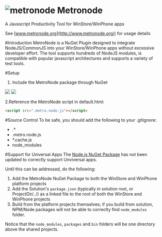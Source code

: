 ![metronode](http://www.metronode.org/img/logo/metronode-96x96.png) Metronode
==========
A Javascript Productivity Tool for WinStore/WinPhone apps

See [www.metronode.org](http://www.metronode.org/) for usage details


#Introduction
MetroNode is a NuGet Plugin designed to integrate NodeJS/CommonJS into your WinStore/WinPhone apps without excessive developer effort. The tool supports hundreds of NodeJS modules, is compatible with popular javascript architectures and supports a variety of test tools.


#Setup
1. Include the MetroNode package through NuGet

![](http://www.metronode.org/img/packages/nuget-fetch1.png)
![](http://www.metronode.org/img/packages/nuget-fetch2.png)

2.Reference the MetroNode script in default.html: 

```html
<script src=".metro.node.js"></script>
```

#Source Control
To be safe, you should add the following to your .gitignore:

- .*
- .metro.node.js
- *.cache.js
- node_modules

#Support for Universal Apps
The [Node.js NuGet Package](http://www.nuget.org/packages/Node.js/) has not been updated to correctly support Unviversal apps. 

Until this can be addressed, do the following:

1. Add the MetroNode NuGet Package to both the WinStore and WinPhone platform projects
2. Add the Solution's `package.json` (typically in solution root, or ProjectDir/../) as a linked file to the root of both the WinStore and WinPhone projects
3. Build from the platform projects themselves; if you build from solution, NPM/Node packages will not be able to correclty find `node_modules` folder.

Notice that the `node_modules`, `packages` and `bin` folders will be one directory above the shared projects. 
